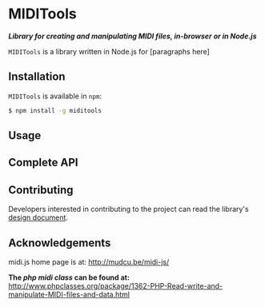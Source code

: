 MIDITools
=========

***Library for creating and manipulating MIDI files, in-browser or in Node.js***

`MIDITools` is a library written in Node.js for
[paragraphs here]

Installation
------------

`MIDITools` is available in `npm`:

``` bash
$ npm install -g miditools
```

Usage
-----

Complete API
------------


Contributing
------------
Developers interested in contributing to the project can
read the library's [design document](docs/ref/design.html).


Acknowledgements
----------------

midi.js home page is at:  http://mudcu.be/midi-js/

**The _php midi class_ can be found at:**
http://www.phpclasses.org/package/1362-PHP-Read-write-and-manipulate-MIDI-files-and-data.html
